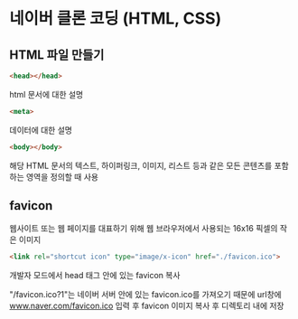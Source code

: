 # 네이버 클론 코딩 (HTML, CSS)

## HTML 파일 만들기
```html
<head></head>
```
html 문서에 대한 설명

```html
<meta>
```
데이터에 대한 설명
```html
<body></body>
```
해당 HTML 문서의 텍스트, 하이퍼링크, 이미지, 리스트 등과 같은 모든 콘텐츠를 포함하는 영역을 정의할 때 사용

## favicon
웹사이트 또는 웹 페이지를 대표하기 위해 웹 브라우저에서 사용되는 16x16 픽셀의 작은 이미지

```html
<link rel="shortcut icon" type="image/x-icon" href="./favicon.ico">
```
개발자 모드에서 head 태그 안에 있는 favicon 복사

"/favicon.ico?1"는 네이버 서버 안에 있는 favicon.ico를 가져오기 때문에 
url창에 www.naver.com/favicon.ico 입력 후 favicon 이미지 복사 후 디렉토리 내에 저장



